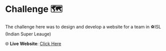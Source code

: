 # Challenge 🗺
<p>The challenge here was to design and develop a website for a team in ⚽ISL (Indian Super Leauge)</p>

<p>🌐 <b>Live Website</b>: 
<a href="https://varkey-josu.github.io/WEB-FOR-TEAM_Varkey-Josu/index.html">Click Here</a>
</p>